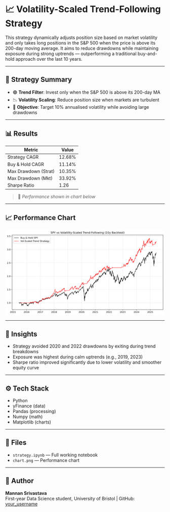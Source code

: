 # 📈 Volatility-Scaled Trend-Following Strategy

This strategy dynamically adjusts position size based on market volatility and only takes long positions in the S&P 500 when the price is above its 200-day moving average. It aims to reduce drawdowns while maintaining exposure during strong uptrends — outperforming a traditional buy-and-hold approach over the last 10 years.

---

## 🚀 Strategy Summary

- 🟢 **Trend Filter**: Invest only when the S&P 500 is above its 200-day MA  
- 📉 **Volatility Scaling**: Reduce position size when markets are turbulent  
- 💼 **Objective**: Target 10% annualised volatility while avoiding large drawdowns

---

## 📊 Results

| Metric              | Value      |
|---------------------|------------|
| Strategy CAGR       |   12.68%   |
| Buy & Hold CAGR     |   11.14%   |
| Max Drawdown (Strat)|   10.35%   |
| Max Drawdown (Mkt)  |   33.92%   |
| Sharpe Ratio        |    1.26    |

> 📌 *Performance shown in chart below*

---

## 📈 Performance Chart

![Strategy vs Buy & Hold](chart.png)

---

## 🧠 Insights

- Strategy avoided 2020 and 2022 drawdowns by exiting during trend breakdowns  
- Exposure was highest during calm uptrends (e.g., 2019, 2023)  
- Sharpe ratio improved significantly due to lower volatility and smoother equity curve

---

## ⚙️ Tech Stack

- Python  
- yFinance (data)  
- Pandas (processing)  
- Numpy (math)  
- Matplotlib (charts)  

---

## 📁 Files

- `strategy.ipynb` — Full working notebook  
- `chart.png` — Performance chart  

---

## 👤 Author

**Mannan Srivastava**  
First-year Data Science student, University of Bristol | GitHub: [your_username](https://github.com/your_username)
